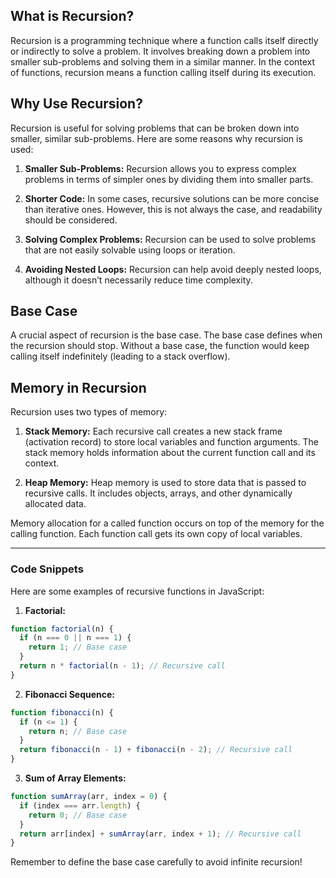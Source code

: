 ## What is Recursion?

Recursion is a programming technique where a function calls itself directly or indirectly to solve a problem. It involves breaking down a problem into smaller sub-problems and solving them in a similar manner. In the context of functions, recursion means a function calling itself during its execution.

## Why Use Recursion?

Recursion is useful for solving problems that can be broken down into smaller, similar sub-problems. Here are some reasons why recursion is used:

1.  **Smaller Sub-Problems:** Recursion allows you to express complex problems in terms of simpler ones by dividing them into smaller parts.
    
2.  **Shorter Code:** In some cases, recursive solutions can be more concise than iterative ones. However, this is not always the case, and readability should be considered.
    
3.  **Solving Complex Problems:** Recursion can be used to solve problems that are not easily solvable using loops or iteration.
    
4.  **Avoiding Nested Loops:** Recursion can help avoid deeply nested loops, although it doesn’t necessarily reduce time complexity.
    

## Base Case

A crucial aspect of recursion is the base case. The base case defines when the recursion should stop. Without a base case, the function would keep calling itself indefinitely (leading to a stack overflow).

## Memory in Recursion

Recursion uses two types of memory:

1.  **Stack Memory:** Each recursive call creates a new stack frame (activation record) to store local variables and function arguments. The stack memory holds information about the current function call and its context.
    
2.  **Heap Memory:** Heap memory is used to store data that is passed to recursive calls. It includes objects, arrays, and other dynamically allocated data.    

Memory allocation for a called function occurs on top of the memory for the calling function. Each function call gets its own copy of local variables.

----------

### Code Snippets

Here are some examples of recursive functions in JavaScript:

1.  **Factorial:**

```javascript
function factorial(n) {
  if (n === 0 || n === 1) {
    return 1; // Base case
  }
  return n * factorial(n - 1); // Recursive call
}
```
2.  **Fibonacci Sequence:**

```javascript
function fibonacci(n) {
  if (n <= 1) {
    return n; // Base case
  }
  return fibonacci(n - 1) + fibonacci(n - 2); // Recursive call
}

```

3.  **Sum of Array Elements:**

```javascript
function sumArray(arr, index = 0) {
  if (index === arr.length) {
    return 0; // Base case
  }
  return arr[index] + sumArray(arr, index + 1); // Recursive call
}

```

Remember to define the base case carefully to avoid infinite recursion!
